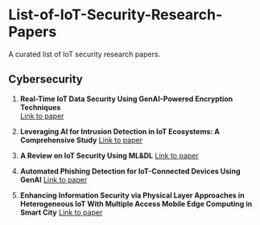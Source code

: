 # List-of-IoT-Security-Research-Papers
A curated list of IoT security research papers.


## Cybersecurity
1. **Real-Time IoT Data Security Using GenAI-Powered Encryption Techniques**  
   [Link to paper](https://www.researchgate.net/profile/Olivia-Gipa/publication/395354615_Real-Time_IoT_Data_Security_Using_GenAI-Powered_Encryption_Techniques/links/68bf8e87c76fc271eb3299b2/Real-Time-IoT-Data-Security-Using-GenAI-Powered-Encryption-Techniques.pdf?origin=publication_detail&_tp=eyJjb250ZXh0Ijp7ImZpcnN0UGFnZSI6Il9kaXJlY3QiLCJwYWdlIjoicHVibGljYXRpb25Eb3dubG9hZCIsInByZXZpb3VzUGFnZSI6InB1YmxpY2F0aW9uIn19&__cf_chl_tk=A2.tSbepscJSdr4qdvkvkdGfpQ5Oc0NlzeY8fCF8KSs-1758251991-1.0.1.1-ZzyHJC9NX5kBMhCtJEbvFS6RWodXSU8onNI7xytNgC4)  

2. **Leveraging AI for Intrusion Detection in IoT Ecosystems: A Comprehensive Study**
   [Link to paper](https://ieeexplore.ieee.org/document/10921642)

3. **A Review on IoT Security Using ML&DL**
   [Link to paper](https://www.researchgate.net/publication/364118608_A_REVIEW_ON_IOT_SECURITY_USING_MLDL)

4. **Automated Phishing Detection for IoT-Connected Devices Using GenAI**
   [Link to paper](https://www.researchgate.net/publication/395354023_Automated_Phishing_Detection_for_IoT-Connected_Devices_Using_GenAI)
5. **Enhancing Information Security via Physical Layer Approaches in Heterogeneous IoT With Multiple Access Mobile Edge Computing in Smart City**
   [Link to paper](https://ieeexplore.ieee.org/stamp/stamp.jsp?tp=&arnumber=8703710)
